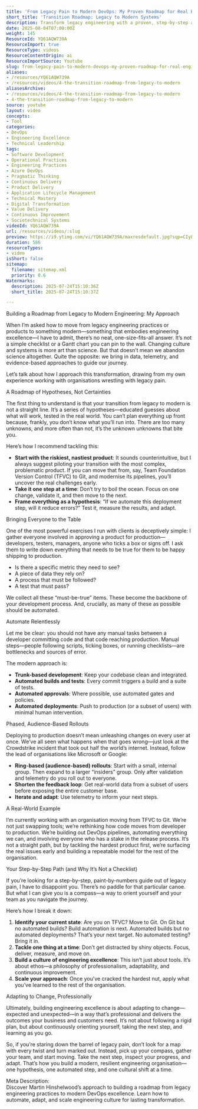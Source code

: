 ```yaml
---
title: 'From Legacy Pain to Modern DevOps: My Proven Roadmap for Real Engineering Transformation'
short_title: 'Transition Roadmap: Legacy to Modern Systems'
description: Transform legacy engineering with a proven, step-by-step approach—learn how to automate, adapt, and build a resilient, modern DevOps culture.
date: 2025-08-04T07:00:00Z
weight: 145
ResourceId: YQ61AQW739A
ResourceImport: true
ResourceType: videos
ResourceContentOrigin: ai
ResourceImportSource: Youtube
slug: from-legacy-pain-to-modern-devops-my-proven-roadmap-for-real-engineering-transformation
aliases:
- /resources/YQ61AQW739A
- /resources/videos/4-the-transition-roadmap-from-legacy-to-modern
aliasesArchive:
- /resources/videos/4-the-transition-roadmap-from-legacy-to-modern
- 4-the-transition-roadmap-from-legacy-to-modern
source: youtube
layout: video
concepts:
- Tool
categories:
- DevOps
- Engineering Excellence
- Technical Leadership
tags:
- Software Development
- Operational Practices
- Engineering Practices
- Azure DevOps
- Pragmatic Thinking
- Continuous Delivery
- Product Delivery
- Application Lifecycle Management
- Technical Mastery
- Digital Transformation
- Value Delivery
- Continuous Improvement
- Sociotechnical Systems
videoId: YQ61AQW739A
url: /resources/videos/:slug
preview: https://i9.ytimg.com/vi/YQ61AQW739A/maxresdefault.jpg?sqp=CIyL2sMG&rs=AOn4CLDgxpLWoJLJYOlFORIUC4e7TbJfNg
duration: 586
resourceTypes:
- video
isShort: false
sitemap:
  filename: sitemap.xml
  priority: 0.6
Watermarks:
  description: 2025-07-24T15:10:36Z
  short_title: 2025-07-24T15:10:37Z

---
```

Building a Roadmap from Legacy to Modern Engineering: My Approach

When I’m asked how to move from legacy engineering practices or products to something modern—something that embodies engineering excellence—I have to admit, there’s no neat, one-size-fits-all answer. It’s not a simple checklist or a Gantt chart you can pin to the wall. Changing culture and systems is more art than science. But that doesn’t mean we abandon science altogether. Quite the opposite: we bring in data, telemetry, and evidence-based approaches to guide our journey.

Let’s talk about how I approach this transformation, drawing from my own experience working with organisations wrestling with legacy pain.

A Roadmap of Hypotheses, Not Certainties

The first thing to understand is that your transition from legacy to modern is not a straight line. It’s a series of hypotheses—educated guesses about what will work, tested in the real world. You can’t plan everything up front because, frankly, you don’t know what you’ll run into. There are too many unknowns, and more often than not, it’s the unknown unknowns that bite you.

Here’s how I recommend tackling this:

- **Start with the riskiest, nastiest product**: It sounds counterintuitive, but I always suggest piloting your transition with the most complex, problematic product. If you can move that from, say, Team Foundation Version Control (TFVC) to Git, and modernise its pipelines, you’ll uncover the real challenges early.
- **Take it one step at a time**: Don’t try to boil the ocean. Focus on one change, validate it, and then move to the next.
- **Frame everything as a hypothesis**: “If we automate this deployment step, will it reduce errors?” Test it, measure the results, and adapt.

Bringing Everyone to the Table

One of the most powerful exercises I run with clients is deceptively simple: I gather everyone involved in approving a product for production—developers, testers, managers, anyone who ticks a box or signs off. I ask them to write down everything that needs to be true for them to be happy shipping to production.

- Is there a specific metric they need to see?
- A piece of data they rely on?
- A process that must be followed?
- A test that must pass?

We collect all these “must-be-true” items. These become the backbone of your development process. And, crucially, as many of these as possible should be automated.

Automate Relentlessly

Let me be clear: you should not have any manual tasks between a developer committing code and that code reaching production. Manual steps—people following scripts, ticking boxes, or running checklists—are bottlenecks and sources of error.

The modern approach is:

- **Trunk-based development**: Keep your codebase clean and integrated.
- **Automated builds and tests**: Every commit triggers a build and a suite of tests.
- **Automated approvals**: Where possible, use automated gates and policies.
- **Automated deployments**: Push to production (or a subset of users) with minimal human intervention.

Phased, Audience-Based Rollouts

Deploying to production doesn’t mean unleashing changes on every user at once. We’ve all seen what happens when that goes wrong—just look at the Crowdstrike incident that took out half the world’s internet. Instead, follow the lead of organisations like Microsoft or Google:

- **Ring-based (audience-based) rollouts**: Start with a small, internal group. Then expand to a larger “insiders” group. Only after validation and telemetry do you roll out to everyone.
- **Shorten the feedback loop**: Get real-world data from a subset of users before exposing the entire customer base.
- **Iterate and adapt**: Use telemetry to inform your next steps.

A Real-World Example

I’m currently working with an organisation moving from TFVC to Git. We’re not just swapping tools; we’re rethinking how code moves from developer to production. We’re building out DevOps pipelines, automating everything we can, and involving everyone who has a stake in the release process. It’s not a straight path, but by tackling the hardest product first, we’re surfacing the real issues early and building a repeatable model for the rest of the organisation.

Your Step-by-Step Path (and Why It’s Not a Checklist)

If you’re looking for a step-by-step, paint-by-numbers guide out of legacy pain, I have to disappoint you. There’s no paddle for that particular canoe. But what I can give you is a compass—a way to orient yourself and your team as you navigate the journey.

Here’s how I break it down:

1. **Identify your current state**: Are you on TFVC? Move to Git. On Git but no automated builds? Build automation is next. Automated builds but no automated deployments? That’s your next target. No automated testing? Bring it in.
2. **Tackle one thing at a time**: Don’t get distracted by shiny objects. Focus, deliver, measure, and move on.
3. **Build a culture of engineering excellence**: This isn’t just about tools. It’s about ethos—a philosophy of professionalism, adaptability, and continuous improvement.
4. **Scale your approach**: Once you’ve cracked the hardest nut, apply what you’ve learned to the rest of the organisation.

Adapting to Change, Professionally

Ultimately, building engineering excellence is about adapting to change—expected and unexpected—in a way that’s professional and delivers the outcomes your business and customers need. It’s not about following a rigid plan, but about continuously orienting yourself, taking the next step, and learning as you go.

So, if you’re staring down the barrel of legacy pain, don’t look for a map with every twist and turn marked out. Instead, pick up your compass, gather your team, and start moving. Take the next step, inspect your progress, and adapt. That’s how you build a modern, resilient engineering organisation—one hypothesis, one automated step, and one cultural shift at a time.

Meta Description:  
Discover Martin Hinshelwood’s approach to building a roadmap from legacy engineering practices to modern DevOps excellence. Learn how to automate, adapt, and scale engineering culture for lasting transformation.
